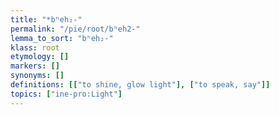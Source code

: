 ```yaml
---
title: "*bʰeh₂-"
permalink: "/pie/root/bʰeh2-"
lemma_to_sort: "bʰeh₂-"
klass: root
etymology: []
markers: []
synonyms: []
definitions: [["to shine, glow light"], ["to speak, say"]]
topics: ["ine-pro:Light"]
---
```

